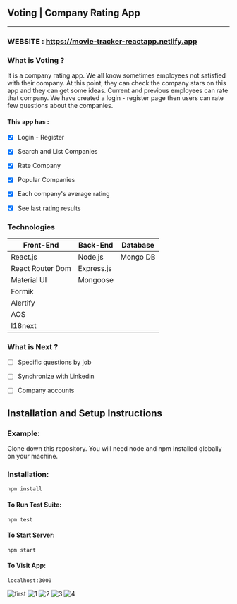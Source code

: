 ## Voting |  Company Rating App
-------------
### WEBSITE : https://movie-tracker-reactapp.netlify.app

### What is  Voting ?
It is a company rating app. We all know sometimes employees not satisfied with their company. At this point, they can check the company stars on this app 
and they can get some ideas. Current and previous employees can rate that company. We have created a login - register page 
then users can rate few questions about the companies. 

#### This app has : 
- [x] Login - Register
- [x] Search and List Companies
- [x] Rate Company
- [x] Popular Companies
- [x] Each company's average rating
- [x] See last rating results 


### Technologies

Front-End | Back-End | Database
------------ | ------------- | -------------
React.js | Node.js | Mongo DB
React Router Dom | Express.js
Material UI | Mongoose |
Formik |         | 
Alertify |        | 
AOS   | 
I18next  |       | 

### What is Next ?
- [ ] Specific questions by job 
- [ ] Synchronize with Linkedin 
- [ ] Company accounts


##  Installation and Setup Instructions

### Example:
Clone down this repository. You will need node and npm installed globally on your machine.

### Installation:

```npm install```

#### To Run Test Suite:

```npm test```

#### To Start Server:

```npm start```

#### To Visit App:

```localhost:3000```



![first](https://user-images.githubusercontent.com/59448862/109431060-a240f500-7a15-11eb-8791-52dea7e7c2de.PNG)
![1](https://user-images.githubusercontent.com/59448862/109431061-a2d98b80-7a15-11eb-9b96-d7f57194d146.PNG)
![2](https://user-images.githubusercontent.com/59448862/109431062-a2d98b80-7a15-11eb-960a-503f3db70e4d.PNG)
![3](https://user-images.githubusercontent.com/59448862/109431063-a3722200-7a15-11eb-85d5-df38d7c7094d.PNG)
![4](https://user-images.githubusercontent.com/59448862/109431059-a1a85e80-7a15-11eb-848f-88b0d6f989d4.PNG)
